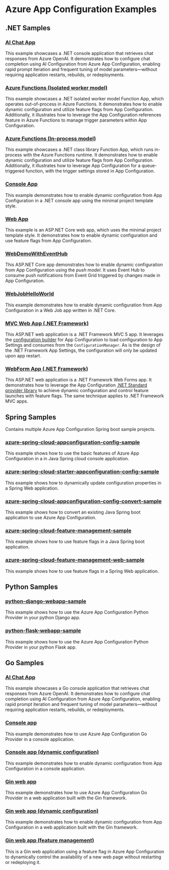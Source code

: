 # Azure App Configuration Examples

## .NET Samples

### [AI Chat App](./DotNetCore/ChatApp)

This example showcases a .NET console application that retrieves chat responses from Azure OpenAI. It demonstrates how to configure chat completion using AI Configuration from Azure App Configuration, enabling rapid prompt iteration and frequent tuning of model parameters—without requiring application restarts, rebuilds, or redeployments.

### [Azure Functions (Isolated worker model)](./DotNetCore/AzureFunctions/FunctionAppIsolated)

This example showcases a .NET isolated worker model Function App, which operates out-of-process in Azure Functions. It demonstrates how to enable dynamic configuration and utilize feature flags from App Configuration. Additionally, it illustrates how to leverage the App Configuration references feature in Azure Functions to manage trigger parameters within App Configuration.

### [Azure Functions (In-process model)](./DotNetCore/AzureFunctions/FunctionAppInProcess)

This example showcases a .NET class library Function App, which runs in-process with the Azure Functions runtime. It demonstrates how to enable dynamic configuration and utilize feature flags from App Configuration. Additionally, it illustrates how to leverage App Configuration for a queue-triggered function, with the trigger settings stored in App Configuration.

### [Console App](./DotNetCore/ConsoleApplication)

This example demonstrates how to enable dynamic configuration from App Configuration in a .NET console app using the minimal project template style.

### [Web App](./DotNetCore/WebDemo)

This example is an ASP.NET Core web app, which uses the minimal project template style. It demonstrates how to enable dynamic configuration and use feature flags from App Configuration.

### [WebDemoWithEventHub](./DotNetCore/WebDemoWithEventHub/WebDemoWithEventHub)

This ASP.NET Core app demonstrates how to enable dynamic configuration from App Configuration using the *push model*. It uses Event Hub to consume push notifications from Event Grid triggered by changes made in App Configuration.

### [WebJobHelloWorld](./DotNetCore/WebJobs/WebJobHelloWorld)

This example demonstrates how to enable dynamic configuration from App Configuration in a Web Job app written in .NET Core.

### [MVC Web App (.NET Framework)](./DotNetFramework/WebDemo)

This ASP.NET web application is a .NET Framework MVC 5 app. It leverages the [configuration builder](https://www.nuget.org/packages/Microsoft.Configuration.ConfigurationBuilders.AzureAppConfiguration/) for App Configuration to load configuration to App Settings and consumes from the `ConfigurationManager`. As is the design of the .NET Framework App Settings, the configuration will only be updated upon app restart.

### [WebForm App (.NET Framework)](./DotNetFramework/WebFormApp)

This ASP.NET web application is a .NET Framework Web Forms app. It demonstrates how to leverage the App Configuration [.NET Standard provider library](https://www.nuget.org/packages/Microsoft.Extensions.Configuration.AzureAppConfiguration/) to achieve dynamic configuration and control feature launches with feature flags. The same technique applies to .NET Framework MVC apps.

## Spring Samples

Contains multiple Azure App Configuration Spring boot sample projects.

### [azure-spring-cloud-appconfiguration-config-sample](https://github.com/Azure-Samples/azure-spring-boot-samples/tree/main/appconfiguration/azure-spring-cloud-appconfiguration-config/azure-spring-cloud-appconfiguration-config-sample)

This example shows how to use the basic features of Azure App Configuration in a in Java Spring cloud console application.

### [azure-spring-cloud-starter-appconfiguration-config-sample](https://github.com/Azure-Samples/azure-spring-boot-samples/tree/main/appconfiguration/azure-spring-cloud-starter-appconfiguration-config/azure-spring-cloud-starter-appconfiguration-config-sample)

This example shows how to dynamically update configuration properties in a Spring Web application.

### [azure-spring-cloud-appconfiguration-config-convert-sample](https://github.com/Azure-Samples/azure-spring-boot-samples/tree/main/appconfiguration/azure-spring-cloud-appconfiguration-config/azure-spring-cloud-appconfiguration-config-convert-sample)

This example shows how to convert an existing Java Spring boot application to use Azure App Configuration.

### [azure-spring-cloud-feature-management-sample](https://github.com/Azure-Samples/azure-spring-boot-samples/tree/main/appconfiguration/azure-spring-cloud-feature-management/azure-spring-cloud-feature-management-sample)

This example shows how to use feature flags in a Java Spring boot application.

### [azure-spring-cloud-feature-management-web-sample](https://github.com/Azure-Samples/azure-spring-boot-samples/tree/main/appconfiguration/azure-spring-cloud-feature-management-web/azure-spring-cloud-feature-management-web-sample)

This example shows how to use feature flags in a Spring Web application.

## Python Samples

### [python-django-webapp-sample](./Python/python-django-webapp-sample/)

This example shows how to use the Azure App Configuration Python Provider in your python Django app.

### [python-flask-webapp-sample](./Python/python-flask-webapp-sample/)

This example shows how to use the Azure App Configuration Python Provider in your python Flask app.

## Go Samples

### [AI Chat App](./Go/ChatApp/)

This example showcases a Go console application that retrieves chat responses from Azure OpenAI. It demonstrates how to configure chat completion using AI Configuration from Azure App Configuration, enabling rapid prompt iteration and frequent tuning of model parameters—without requiring application restarts, rebuilds, or redeployments.

### [Console app](./Go/ConsoleApp/Example/)

This example demonstrates how to use Azure App Configuration Go Provider in a console application.

### [Console app (dynamic configuration)](./Go/ConsoleApp/Refresh/)

This example demonstrates how to enable dynamic configuration from App Configuration in a console application.

### [Gin web app](./Go/WebApp/Example/)

This example demonstrates how to use Azure App Configuration Go Provider in a web application built with the Gin framework.

### [Gin web app (dynamic configuration)](./Go/WebApp/Refresh/)

This example demonstrates how to enable dynamic configuration from App Configuration in a web application built with the Gin framework.

### [Gin web app (feature management)](./Go/WebApp/FeatureFlag/)

This is a Gin web application using a feature flag in Azure App Configuration to dynamically control the availability of a new web page without restarting or redeploying it.